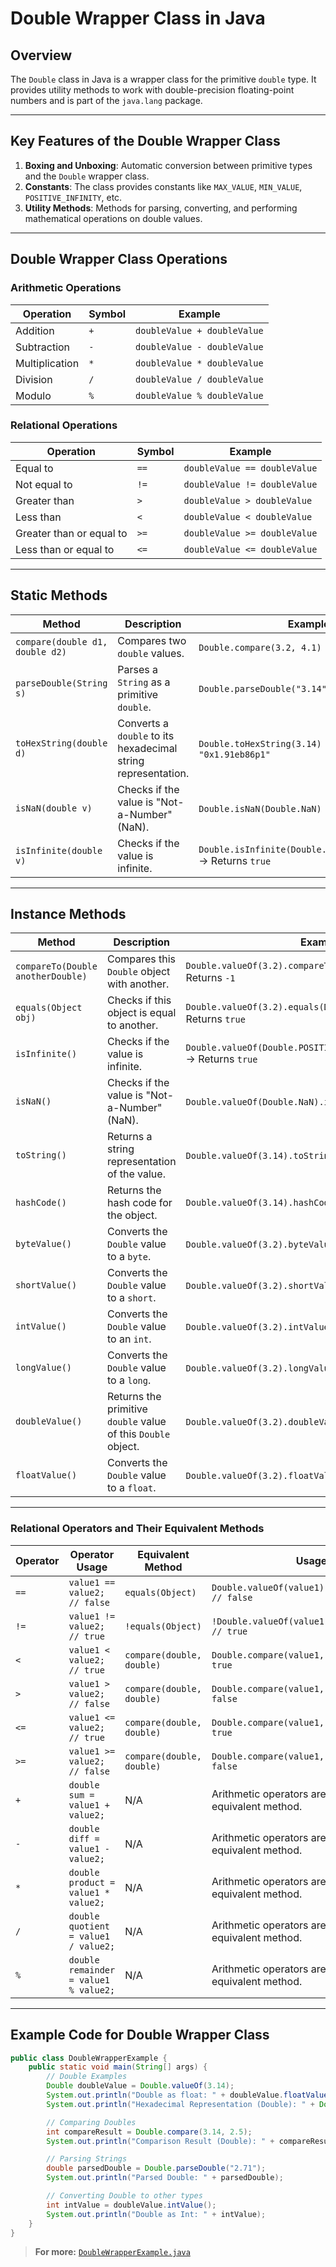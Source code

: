 # Double Wrapper Class in Java

## Overview
The `Double` class in Java is a wrapper class for the primitive `double` type. It provides utility methods to work with double-precision floating-point numbers and is part of the `java.lang` package.

---

## Key Features of the Double Wrapper Class

1. **Boxing and Unboxing**: Automatic conversion between primitive types and the `Double` wrapper class.
2. **Constants**: The class provides constants like `MAX_VALUE`, `MIN_VALUE`, `POSITIVE_INFINITY`, etc.
3. **Utility Methods**: Methods for parsing, converting, and performing mathematical operations on double values.

---

## Double Wrapper Class Operations

### **Arithmetic Operations**
| **Operation**  | **Symbol** | **Example**               |
|-----------------|------------|---------------------------|
| Addition        | `+`        | `doubleValue + doubleValue`  |
| Subtraction     | `-`        | `doubleValue - doubleValue`  |
| Multiplication  | `*`        | `doubleValue * doubleValue`  |
| Division        | `/`        | `doubleValue / doubleValue`  |
| Modulo          | `%`        | `doubleValue % doubleValue`  |

### **Relational Operations**
| **Operation**       | **Symbol** | **Example**                 |
|----------------------|------------|-----------------------------|
| Equal to            | `==`       | `doubleValue == doubleValue`  |
| Not equal to        | `!=`       | `doubleValue != doubleValue`  |
| Greater than        | `>`        | `doubleValue > doubleValue`   |
| Less than           | `<`        | `doubleValue < doubleValue`   |
| Greater than or equal to | `>=` | `doubleValue >= doubleValue`  |
| Less than or equal to   | `<=` | `doubleValue <= doubleValue`  |

---

## Static Methods

| **Method**| **Description**| **Example**|
|-----------|----------------|------------|
| `compare(double d1, double d2)`| Compares two `double` values.| `Double.compare(3.2, 4.1)` → Returns `-1`|
| `parseDouble(String s)`| Parses a `String` as a primitive `double`.| `Double.parseDouble("3.14")` → Returns `3.14`|
| `toHexString(double d)`| Converts a `double` to its hexadecimal string representation.| `Double.toHexString(3.14)` → Returns `"0x1.91eb86p1"`|
| `isNaN(double v)`| Checks if the value is "Not-a-Number" (NaN).| `Double.isNaN(Double.NaN)` → Returns `true`|
| `isInfinite(double v)`| Checks if the value is infinite.| `Double.isInfinite(Double.POSITIVE_INFINITY)` → Returns `true`|

---

## Instance Methods

| **Method**| **Description**| **Example**|
|-----------|----------------|------------|
| `compareTo(Double anotherDouble)`| Compares this `Double` object with another.| `Double.valueOf(3.2).compareTo(Double.valueOf(4.1))` → Returns `-1`|
| `equals(Object obj)`| Checks if this object is equal to another.| `Double.valueOf(3.2).equals(Double.valueOf(3.2))` → Returns `true`|
| `isInfinite()`| Checks if the value is infinite.| `Double.valueOf(Double.POSITIVE_INFINITY).isInfinite()` → Returns `true`|
| `isNaN()`| Checks if the value is "Not-a-Number" (NaN).| `Double.valueOf(Double.NaN).isNaN()` → Returns `true`|
| `toString()`| Returns a string representation of the value.| `Double.valueOf(3.14).toString()` → Returns `"3.14"`|
| `hashCode()`| Returns the hash code for the object.| `Double.valueOf(3.14).hashCode()`|
| `byteValue()`| Converts the `Double` value to a `byte`.| `Double.valueOf(3.2).byteValue()` → Returns `3`|
| `shortValue()`| Converts the `Double` value to a `short`.| `Double.valueOf(3.2).shortValue()` → Returns `3`|
| `intValue()`| Converts the `Double` value to an `int`.| `Double.valueOf(3.2).intValue()` → Returns `3`|
| `longValue()`| Converts the `Double` value to a `long`.| `Double.valueOf(3.2).longValue()` → Returns `3L`|
| `doubleValue()`| Returns the primitive `double` value of this `Double` object.| `Double.valueOf(3.2).doubleValue()` → Returns `3.2`|
| `floatValue()`| Converts the `Double` value to a `float`.| `Double.valueOf(3.2).floatValue()` → Returns `3.2f`|

---

### Relational Operators and Their Equivalent Methods

| **Operator** | **Operator Usage**                    | **Equivalent Method**   | **Usage**                                                     |
|--------------|---------------------------------------|--------------------------|---------------------------------------------------------------|
| `==`         | `value1 == value2; // false`          | `equals(Object)`         | `Double.valueOf(value1).equals(value2); // false`             |
| `!=`         | `value1 != value2; // true`           | `!equals(Object)`        | `!Double.valueOf(value1).equals(value2); // true`             |
| `<`          | `value1 < value2; // true`            | `compare(double, double)`| `Double.compare(value1, value2) < 0; // true`                 |
| `>`          | `value1 > value2; // false`           | `compare(double, double)`| `Double.compare(value1, value2) > 0; // false`                |
| `<=`         | `value1 <= value2; // true`           | `compare(double, double)`| `Double.compare(value1, value2) <= 0; // true`                |
| `>=`         | `value1 >= value2; // false`          | `compare(double, double)`| `Double.compare(value1, value2) >= 0; // false`               |
| `+`          | `double sum = value1 + value2;`      | N/A                      | Arithmetic operators are used directly; no equivalent method. |
| `-`          | `double diff = value1 - value2;`     | N/A                      | Arithmetic operators are used directly; no equivalent method. |
| `*`          | `double product = value1 * value2;`  | N/A                      | Arithmetic operators are used directly; no equivalent method. |
| `/`          | `double quotient = value1 / value2;` | N/A                      | Arithmetic operators are used directly; no equivalent method. |
| `%`          | `double remainder = value1 % value2;`| N/A                      | Arithmetic operators are used directly; no equivalent method. |

---

## Example Code for Double Wrapper Class

```java
public class DoubleWrapperExample {
    public static void main(String[] args) {
        // Double Examples
        Double doubleValue = Double.valueOf(3.14);
        System.out.println("Double as float: " + doubleValue.floatValue());
        System.out.println("Hexadecimal Representation (Double): " + Double.toHexString(3.14));

        // Comparing Doubles
        int compareResult = Double.compare(3.14, 2.5);
        System.out.println("Comparison Result (Double): " + compareResult);

        // Parsing Strings
        double parsedDouble = Double.parseDouble("2.71");
        System.out.println("Parsed Double: " + parsedDouble);

        // Converting Double to other types
        int intValue = doubleValue.intValue();
        System.out.println("Double as Int: " + intValue);
    }
}
```
> **For more:** [`DoubleWrapperExample.java`](./DoubleWrapperExample.java)

